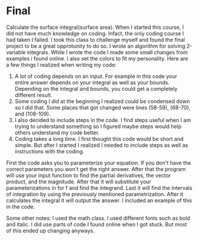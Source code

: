 Final
=====

Calculate the surface integral(surface area).
When I started this course, I did not have much knowledge on coding. Infact, the only coding course I had taken I failed. 
I took this class to challenge myself and found the final project to be a great opprotunity to do so. 
I wrote an algorithm for solving 2-variable integrals. While I wrote the code I made some small changes from examples i found online. I also set the colors to fit my personality. 
Here are a few things I realized when writing my code:

1. A lot of coding depends on an input. For example in this code your entire answer depends on your integral as well as 
your bounds. Depending on the integral and bounds, you could get a completely different result. 
2. Some coding I did at the beginning I realized could be condensed down so I did that. Some places that got changed were lines (58-59), (68-70), and (108-109). 
3. I also decided to include steps in the code. I find steps useful when I am trying to understand something so I figured maybe steps would help others understand my code better. 
4. Coding takes a long time. I first thought this code would be short and simple. But after I started I realized I needed to include steps as well as instructions with the coding. 


First the code asks you to parameterize your equation. If you don't have the correct parameters you won't get the right answer. After that the program will use your input function to find the partial derivatives, the vector product, and the magnitude. After that it will substitute your parameterizations in for f and find the integrand. Last it will find the intervals of integration by using the previously mentioned parametrization. After it calculates the integral it will output the answer. I included an example of this in the code. 

Some other notes:
I used the math class.
I used different fonts such as bold and italic.
I did use parts of code I found online when I got stuck. But most of this ended up changing anyways. 


